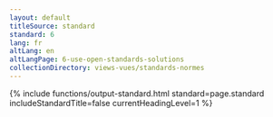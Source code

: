 ```yaml
---
layout: default
titleSource: standard
standard: 6
lang: fr
altLang: en
altLangPage: 6-use-open-standards-solutions
collectionDirectory: views-vues/standards-normes
---
```

{% include functions/output-standard.html standard=page.standard includeStandardTitle=false currentHeadingLevel=1 %}
